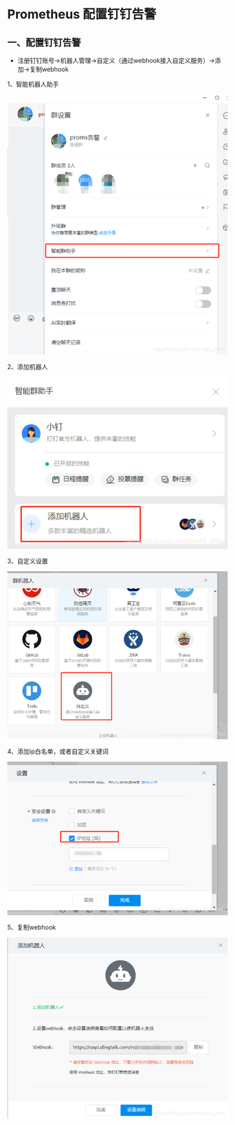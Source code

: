 # Prometheus 配置钉钉告警

## 一、配置钉钉告警

- 注册钉钉账号->机器人管理->自定义（通过webhook接入自定义服务）->添加->复制webhook

1、智能机器人助手

![](images/dingding1.png)

2、添加机器人

![](images/dingding2.png)

3、自定义设置

![](images/dingding3.png)

4、添加ip白名单，或者自定义关键词

![](images/dingding4.png)

5、复制webhook

![](images/dingding5.png)

